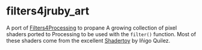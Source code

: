 filters4jruby_art
==================
A port of [Filters4Processing][] to propane
A growing collection of pixel shaders ported to Processing to be used with the `filter()` function. Most of these shaders come from the excellent [Shadertoy](https://www.shadertoy.com) by Iñigo Quilez.

[Filters4Processing]:https://github.com/SableRaf/Filters4Processing
